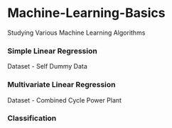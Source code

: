 # Machine-Learning-Basics
Studying Various Machine Learning Algorithms

### Simple Linear Regression

Dataset - Self Dummy Data

### Multivariate Linear Regression

Dataset - Combined Cycle Power Plant

### Classification
